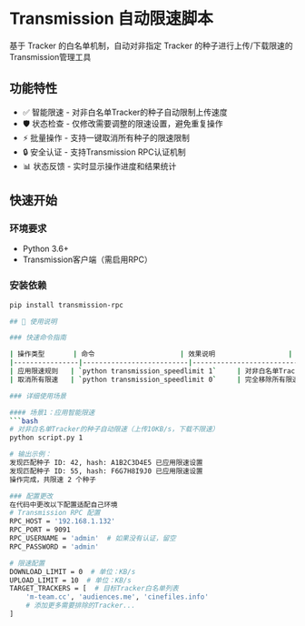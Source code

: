 # Transmission 自动限速脚本

基于 Tracker 的白名单机制，自动对非指定 Tracker 的种子进行上传/下载限速的Transmission管理工具

## 功能特性

- ✅ 智能限速 - 对非白名单Tracker的种子自动限制上传速度
- 🛡️ 状态检查 - 仅修改需要调整的限速设置，避免重复操作
- ⚡ 批量操作 - 支持一键取消所有种子的限速限制
- 🔒 安全认证 - 支持Transmission RPC认证机制
- 📊 状态反馈 - 实时显示操作进度和结果统计

## 快速开始

### 环境要求

- Python 3.6+
- Transmission客户端（需启用RPC）

### 安装依赖

```bash
pip install transmission-rpc

## 🚀 使用说明

### 快速命令指南

| 操作类型       | 命令                     | 效果说明                  |
|----------------|--------------------------|--------------------------|
| 应用限速规则   | `python transmission_speedlimit 1`     | 对非白名单Tracker种子限速  |
| 取消所有限速   | `python transmission_speedlimit 0`     | 完全移除所有限速设置       |

### 详细使用场景

#### 场景1：应用智能限速
```bash
# 对非白名单Tracker的种子自动限速（上传10KB/s，下载不限速）
python script.py 1

# 输出示例：
发现匹配种子 ID: 42, hash: A1B2C3D4E5 已应用限速设置
发现匹配种子 ID: 55, hash: F6G7H8I9J0 已应用限速设置
操作完成，共限速 2 个种子

### 配置更改
在代码中更改以下配置适配自己环境
# Transmission RPC 配置
RPC_HOST = '192.168.1.132'
RPC_PORT = 9091
RPC_USERNAME = 'admin'  # 如果没有认证，留空
RPC_PASSWORD = 'admin'

# 限速配置
DOWNLOAD_LIMIT = 0  # 单位：KB/s
UPLOAD_LIMIT = 10  # 单位：KB/s
TARGET_TRACKERS = [  # 目标Tracker白名单列表
    'm-team.cc', 'audiences.me', 'cinefiles.info'
    # 添加更多需要排除的Tracker...
]
